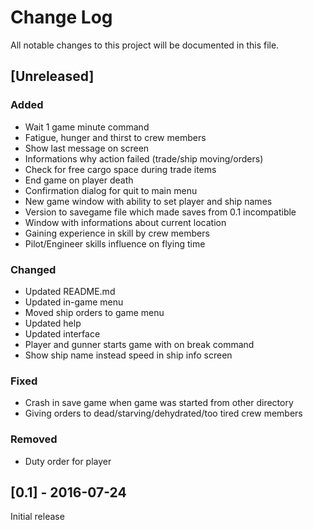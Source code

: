 # Change Log
All notable changes to this project will be documented in this file.

## [Unreleased]

### Added
- Wait 1 game minute command
- Fatigue, hunger and thirst to crew members
- Show last message on screen
- Informations why action failed (trade/ship moving/orders)
- Check for free cargo space during trade items
- End game on player death
- Confirmation dialog for quit to main menu
- New game window with ability to set player and ship names
- Version to savegame file which made saves from 0.1 incompatible
- Window with informations about current location
- Gaining experience in skill by crew members
- Pilot/Engineer skills influence on flying time

### Changed
- Updated README.md
- Updated in-game menu
- Moved ship orders to game menu
- Updated help
- Updated interface
- Player and gunner starts game with on break command
- Show ship name instead speed in ship info screen

### Fixed
- Crash in save game when game was started from other directory
- Giving orders to dead/starving/dehydrated/too tired crew members

### Removed
- Duty order for player

## [0.1] - 2016-07-24
Initial release
